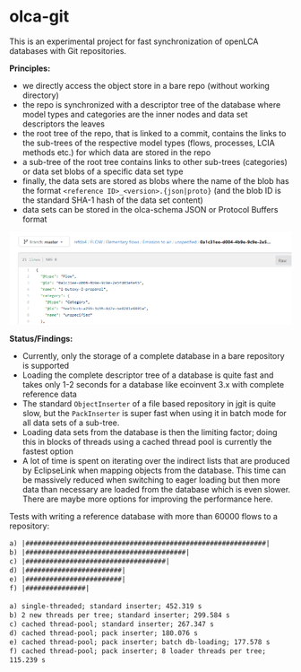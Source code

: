 # olca-git
This is an experimental project for fast synchronization of openLCA databases
with Git repositories.

__Principles:__

* we directly access the object store in a bare repo (without working directory)
* the repo is synchronized with a descriptor tree of the database where model
  types and categories are the inner nodes and data set descriptors the leaves
* the root tree of the repo, that is linked to a commit, contains the links to
  the sub-trees of the respective model types (flows, processes, LCIA methods
  etc.) for which data are stored in the repo
* a sub-tree of the root tree contains links to other sub-trees (categories)
  or data set blobs of a specific data set type
* finally, the data sets are stored as blobs where the name of the blob has the
  format `<reference ID>_<version>.{json|proto}` (and the blob ID is the standard
  SHA-1 hash of the data set content)
* data sets can be stored in the olca-schema JSON or Protocol Buffers format

![](./repo-layout.png)

__Status/Findings:__

* Currently, only the storage of a complete database in a bare repository is
  supported
* Loading the complete descriptor tree of a database is quite fast and takes
  only 1-2 seconds for a database like ecoinvent 3.x with complete reference
  data
* The standard `ObjectInserter` of a file based repository in jgit is quite
  slow, but the `PackInserter` is super fast when using it in batch mode for
  all data sets of a sub-tree.
* Loading data sets from the database is then the limiting factor; doing this
  in blocks of threads using a cached thread pool is currently the fastest
  option
* A lot of time is spent on iterating over the indirect lists that are produced
  by EclipseLink when mapping objects from the database. This time can be
  massively reduced when switching to eager loading but then more data than
  necessary are loaded from the database which is even slower. There are
  maybe more options for improving the performance here.

Tests with writing a reference database with more than 60000 flows to a
repository:

```
a) |############################################################|
b) |########################################|
c) |###################################|
d) |########################|
e) |########################|
f) |###############|

a) single-threaded; standard inserter; 452.319 s
b) 2 new threads per tree; standard inserter; 299.584 s
c) cached thread-pool; standard inserter; 267.347 s
d) cached thread-pool; pack inserter; 180.076 s
e) cached thread-pool; pack inserter; batch db-loading; 177.578 s
f) cached thread-pool; pack inserter; 8 loader threads per tree; 115.239 s
```
